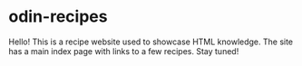 # odin-recipes 
Hello! This is a recipe website used to showcase HTML knowledge. The site has a main index page with links to a few recipes. Stay tuned!
